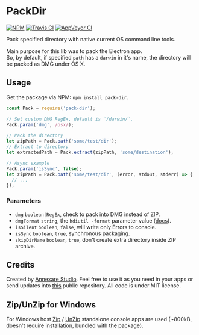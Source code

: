 # PackDir

[![NPM](https://img.shields.io/npm/v/pack-dir.svg "NPM package version")](https://www.npmjs.com/package/pack-dir)
[![Travis CI](https://api.travis-ci.org/annexare/PackDir.svg "Travis CI")](https://travis-ci.org/annexare/PackDir)
[![AppVeyor CI](https://ci.appveyor.com/api/projects/status/dprobj2m351v6aaa?svg=true "AppVeyor CI")](https://ci.appveyor.com/project/z-ax/packdir)

Pack specified directory with native current OS command line tools.

Main purpose for this lib was to pack the Electron app.
<br>
So, by default, if specified `path` has a `darwin` in it's name,
the directory will be packed as DMG under OS X.

## Usage

Get the package via NPM: `npm install pack-dir`.

```js
const Pack = require('pack-dir');

// Set custom DMG RegEx, default is `/darwin/`.
Pack.param('dmg', /osx/);

// Pack the directory
let zipPath = Pack.path('some/test/dir');
// Extract to directory
let extractedPath = Pack.extract(zipPath, 'some/destination');

// Async example
Pack.param('isSync', false);
let zipPath = Pack.path('some/test/dir', (error, stdout, stderr) => {
  // ...
});
```

### Parameters

* `dmg` `boolean|RegEx`, check to pack into DMG instead of ZIP.
* `dmgFormat` `string`, the `hdiutil -format` parameter value ([docs](https://developer.apple.com/library/mac/documentation/Darwin/Reference/ManPages/man1/hdiutil.1.html)).
* `isSilent` `boolean`, `false`, will write only Errors to console.
* `isSync` `boolean`, `true`, synchronous packaging.
* `skipDirName` `boolean`, `true`, don't create extra directory inside ZIP archive.

## Credits

Created by [Annexare Studio](https://annexare.com/).
Feel free to use it as you need in your apps or send updates into [this](https://github.com/annexare/PackDir) public repository.
All code is under MIT license.

## Zip/UnZip for Windows

For Windows host
[Zip](http://gnuwin32.sourceforge.net/packages/zip.htm)
/
[UnZip](http://gnuwin32.sourceforge.net/packages/unzip.htm)
standalone console apps are used
(~800kB, doesn't require installation, bundled with the package).
